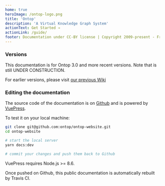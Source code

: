 ```yaml
---
home: true
heroImage: /ontop-logo.png
title: 'Ontop'
description: 'A Virtual Knowledge Graph System'
actionText: Get Started →
actionLink: /guide/
footer: Documentation under CC-BY license | Copyright 2009-present - Free University of Bozen-Bolzano
---
```


### Versions

This documentation is for Ontop 3.0 and more recent versions.
Note that is still UNDER CONSTRUCTION.

For earlier versions, please visit [our previous Wiki](https://github.com/ontop/ontop/wiki)


### Editing the documentation
The source code of the documentation is on [Github](https://github.com/ontop/ontop-website) and is powered by [VuePress](https://v1.vuepress.vuejs.org/).

To test it on your local machine:

``` bash
git clone git@github.com:ontop/ontop-website.git
cd ontop-website

# start the local server
yarn docs:dev

# commit your changes and push them back to Github
```

VuePress requires Node.js >= 8.6.

Once pushed on Github, this public documentation is automatically rebuilt by Travis CI.


